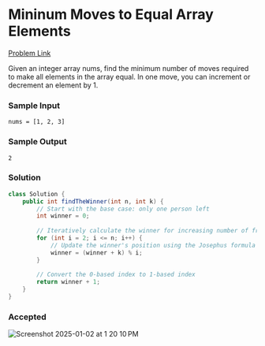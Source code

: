# Mininum Moves to Equal Array Elements

[Problem Link](https://leetcode.com/problems/minimum-moves-to-equal-array-elements-ii/description/) 

Given an integer array nums, find the minimum number of moves required to make all elements in the array equal.
In one move, you can increment or decrement an element by 1.

### Sample Input
```
nums = [1, 2, 3]
```
### Sample Output
```
2
```

### Solution
```java
class Solution {
    public int findTheWinner(int n, int k) {
        // Start with the base case: only one person left
        int winner = 0;
        
        // Iteratively calculate the winner for increasing number of friends
        for (int i = 2; i <= n; i++) {
            // Update the winner's position using the Josephus formula
            winner = (winner + k) % i;
        }
        
        // Convert the 0-based index to 1-based index
        return winner + 1;
    }
}
```

### Accepted
![Screenshot 2025-01-02 at 1 20 10 PM](https://github.com/user-attachments/assets/e3a4742e-3007-46c2-9c50-2bdf08776d9c)
